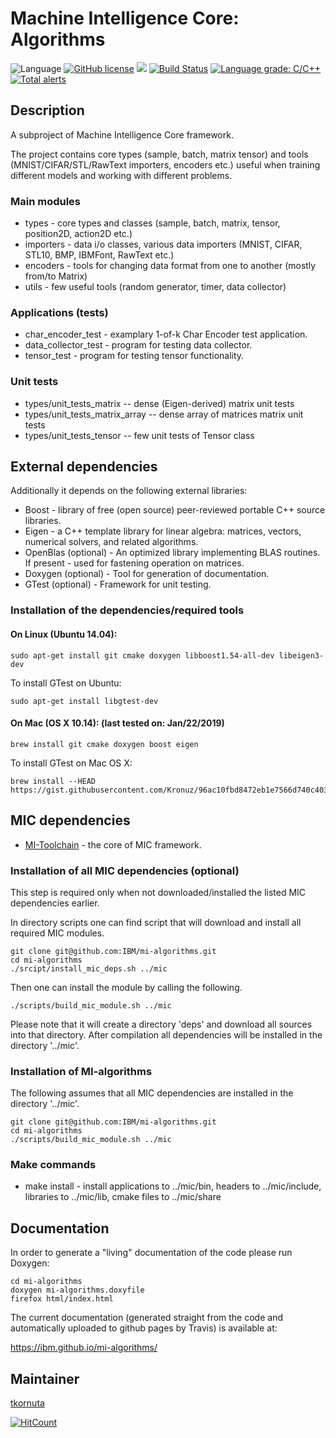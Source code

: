# Machine Intelligence Core: Algorithms

![Language](https://img.shields.io/badge/language-C%2B%2B-blue.svg)
[![GitHub license](https://img.shields.io/github/license/IBM/mi-toolchain.svg)](https://github.com/IBM/mi-toolchain/blob/master/LICENSE)
![](https://img.shields.io/github/release/IBM/mi-algorithms.svg)
[![Build Status](https://travis-ci.com/IBM/mi-algorithms.svg?branch=master)](https://travis-ci.com/IBM/mi-algorithms)
[![Language grade: C/C++](https://img.shields.io/lgtm/grade/cpp/g/IBM/mi-algorithms.svg?logo=lgtm&logoWidth=18)](https://lgtm.com/projects/g/IBM/mi-algorithms/context:cpp)
[![Total alerts](https://img.shields.io/lgtm/alerts/g/IBM/mi-algorithms.svg?logo=lgtm&logoWidth=18)](https://lgtm.com/projects/g/IBM/mi-algorithms/alerts/)

## Description

A subproject of Machine Intelligence Core framework.

The project contains core types (sample, batch, matrix tensor) and tools (MNIST/CIFAR/STL/RawText importers, encoders etc.) useful when training different models and working with different problems.

### Main modules

   * types - core types and classes (sample, batch, matrix, tensor, position2D, action2D etc.)
   * importers - data i/o classes, various data importers (MNIST, CIFAR, STL10, BMP, IBMFont, RawText etc.)
   * encoders - tools for changing data format from one to another (mostly from/to Matrix)
   * utils - few useful tools (random generator, timer, data collector)

### Applications (tests)

   * char_encoder_test - examplary 1-of-k Char Encoder test application.
   * data_collector_test - program for testing data collector.
   * tensor_test - program for testing tensor functionality.

### Unit tests

   *  types/unit_tests_matrix -- dense (Eigen-derived) matrix unit tests
   *  types/unit_tests_matrix_array -- dense array of matrices matrix unit tests
   *  types/unit_tests_tensor -- few unit tests of Tensor class


## External dependencies

Additionally it depends on the following external libraries:
   * Boost - library of free (open source) peer-reviewed portable C++ source libraries.
   * Eigen - a C++ template library for linear algebra: matrices, vectors, numerical solvers, and related algorithms.
   * OpenBlas (optional) - An optimized library implementing BLAS routines. If present - used for fastening operation on matrices.
   * Doxygen (optional) - Tool for generation of documentation.
   * GTest (optional) - Framework for unit testing.

### Installation of the dependencies/required tools

#### On Linux (Ubuntu 14.04):

    sudo apt-get install git cmake doxygen libboost1.54-all-dev libeigen3-dev

To install GTest on Ubuntu:

    sudo apt-get install libgtest-dev

#### On Mac (OS X 10.14): (last tested on: Jan/22/2019)

    brew install git cmake doxygen boost eigen

To install GTest on Mac OS X:

    brew install --HEAD https://gist.githubusercontent.com/Kronuz/96ac10fbd8472eb1e7566d740c4034f8/raw/gtest.rb

## MIC dependencies

   * [MI-Toolchain](https://github.com/IBM/mi-toolchain) - the core of MIC framework.

### Installation of all MIC dependencies (optional)

This step is required only when not downloaded/installed the listed MIC dependencies earlier.

In directory scripts one can find script that will download and install all required MIC modules.

    git clone git@github.com:IBM/mi-algorithms.git
    cd mi-algorithms
    ./srcipt/install_mic_deps.sh ../mic

Then one can install the module by calling the following.

    ./scripts/build_mic_module.sh ../mic

Please note that it will create a directory 'deps' and download all sources into that directory.
After compilation all dependencies will be installed in the directory '../mic'.

### Installation of MI-algorithms
The following assumes that all MIC dependencies are installed in the directory '../mic'.

    git clone git@github.com:IBM/mi-algorithms.git
    cd mi-algorithms
    ./scripts/build_mic_module.sh ../mic

### Make commands

   * make install - install applications to ../mic/bin, headers to ../mic/include, libraries to ../mic/lib, cmake files to ../mic/share

## Documentation

In order to generate a "living" documentation of the code please run Doxygen:

    cd mi-algorithms
    doxygen mi-algorithms.doxyfile
    firefox html/index.html

The current documentation (generated straight from the code and automatically uploaded to github pages by Travis) is available at:

https://ibm.github.io/mi-algorithms/

## Maintainer

[tkornuta](http://github.com/tkornut)

[![HitCount](http://hits.dwyl.io/tkornut/ibm/mi-algorithms.svg)](http://hits.dwyl.io/tkornut/ibm/mi-algorithms)